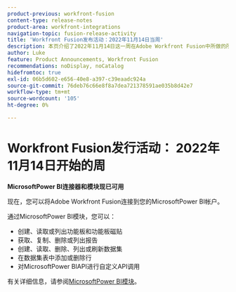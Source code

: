 ```yaml
---
product-previous: workfront-fusion
content-type: release-notes
product-area: workfront-integrations
navigation-topic: fusion-release-activity
title: 'Workfront Fusion发布活动：2022年11月14日当周'
description: 本页介绍了2022年11月14日这一周在Adobe Workfront Fusion中所做的所有增强。
author: Luke
feature: Product Announcements, Workfront Fusion
recommendations: noDisplay, noCatalog
hidefromtoc: true
exl-id: 06b5d602-e656-40e8-a397-c39eaadc924a
source-git-commit: 76deb76c66e8f8a7dea721378591ae035b8d42e7
workflow-type: tm+mt
source-wordcount: '105'
ht-degree: 0%

---
```


# Workfront Fusion发行活动： 2022年11月14日开始的周

**MicrosoftPower BI连接器和模块现已可用**

现在，您可以将Adobe Workfront Fusion连接到您的MicrosoftPower BI帐户。

通过MicrosoftPower BI模块，您可以：

* 创建、读取或列出功能板和功能板磁贴
* 获取、复制、删除或列出报告
* 创建、读取、删除、列出或刷新数据集
* 在数据集表中添加或删除行
* 对MicrosoftPower BIAPI进行自定义API调用

有关详细信息，请参阅[MicrosoftPower BI模块](../../../workfront-fusion/apps-and-their-modules/powerbi-modules.md)。
